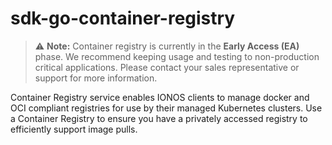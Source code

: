 # sdk-go-container-registry

> ⚠️ **Note:** Container registry is currently in the **Early Access (EA)** phase. We recommend keeping usage and testing to non-production critical applications. Please contact your sales representative or support for more information.

Container Registry service enables IONOS clients to manage docker and OCI compliant registries for use by their managed Kubernetes clusters. Use a Container Registry to ensure you have a privately accessed registry to  efficiently support image pulls.
